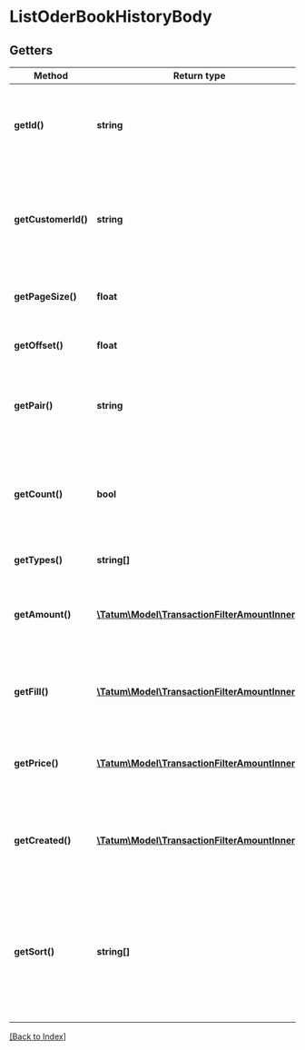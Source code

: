 # ListOderBookHistoryBody

## Getters

Method | Return type | Description | Notes
------------ | ------------- | ------------- | -------------
**getId()** | **string** | Account ID. If present, only closed trades for given account will be present. | [optional]
**getCustomerId()** | **string** | Customer ID. If present, only closed trades for given customer will be present. | [optional]
**getPageSize()** | **float** | Max number of items per page is 50. |
**getOffset()** | **float** | Offset to obtain next page of the data. | [optional]
**getPair()** | **string** | Trade pair. If present, list historical trades for that pair. | [optional]
**getCount()** | **bool** | Get the total trade pair count based on the filter. Either count or pageSize is accepted. | [optional]
**getTypes()** | **string[]** | Trade types. | [optional]
**getAmount()** | [**\Tatum\Model\TransactionFilterAmountInner[]**](TransactionFilterAmountInner.md) | Amount of the trade. AND is used between filter options. | [optional]
**getFill()** | [**\Tatum\Model\TransactionFilterAmountInner[]**](TransactionFilterAmountInner.md) | Fill of the trade. AND is used between filter options. | [optional]
**getPrice()** | [**\Tatum\Model\TransactionFilterAmountInner[]**](TransactionFilterAmountInner.md) | Price of the trade. AND is used between filter options. | [optional]
**getCreated()** | [**\Tatum\Model\TransactionFilterAmountInner[]**](TransactionFilterAmountInner.md) | Created date of the trade. AND is used between filter options. | [optional]
**getSort()** | **string[]** | Sorts the result by selected property. The priority of the items is determined by order of the sort properties in array. | [optional]

[[Back to Index]](../index.md)
